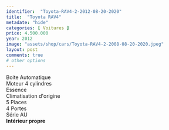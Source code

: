 ```yaml
---
identifier:  "Toyota-RAV4-2-2012-08-20-2020"
title:  "Toyota RAV4"
metadate: "hide"
categories: [ Voitures ]
price: 4.500.000
year: 2012
image: "assets/shop/cars/Toyota-RAV4-2-2008-08-20-2020.jpeg"
layout: post
comments: true
# other options
---
```


Boite Automatique <br>
Moteur 4 cylindres <br>
Essence <br>
Climatisation d'origine <br>
5 Places <br>
4 Portes <br>
Série AU <br>
**Intérieur propre** <br>
